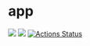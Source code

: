 # app
<a href="https://codeclimate.com/github/triplemiple/app/maintainability"><img src="https://api.codeclimate.com/v1/badges/5c2750efa8ea327790e7/maintainability" /></a>
<a href="https://codeclimate.com/github/triplemiple/app/test_coverage"><img src="https://api.codeclimate.com/v1/badges/5c2750efa8ea327790e7/test_coverage" /></a>
[![Actions Status](https://github.com/triplemiple/java-project-61/workflows/hexlet-check/badge.svg)](https://github.com/triplemiple/java-project-61/actions)
